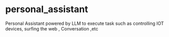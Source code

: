 # personal_assistant
Personal Assistant powered by LLM to execute task such as controlling IOT devices, surfing the web , Conversation ,etc
